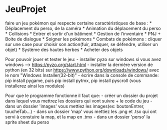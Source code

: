 # JeuProjet
faire un jeu pokémon qui respecte certaine caractéristiques de base :
          * Déplacement du perso, de la caméra <fait>
          * Animation du déplacement du perso <fait>
          * Collisions <fait>
          * Entrer et sortir d'un bâtiment <fait>
          * Gestion de l'inventaire 
          * PNJ + Boite de dialogue
          * Soigner les pokémons
          * Combats de pokémons : cliquer sur une case pour choisir son action(fuir, attaquer, se défendre, utiliser un objet)
          * Système des hautes herbes
          * Acheter des objets
          

Pour pouvoir jouer et tester le jeu: - installer pyzo sur windows si vous avez windows --> https://pyzo.org/start.html
                                     - installer la dernière version de python (en 32 bits) sur https://www.python.org/downloads/windows/ avec le nom "Windows Installer(32-bit)"
                                     - écrire dans la console de commande: pip install pygame, puis pip install pytmx, pip install pyscroll (vous installerez ainsi les modules)


Pour que le programme fonctionne il faut que: - créer un dossier du projet dans lequel vous mettrez les dossiers qui vont suivre + le code du jeu
                                              - dans un dossier 'images' vous mettiez les images(ex: boutonEntrer, toucheTab...)
                                              - dans un dossier 'map' vous mettiez les .png et .tsx qui ont servi à constuire la map, et la map en .tmx
                                              - dans un dossier 'perso' la sprite sheet du perso
                                              
                                              
                                              
                                              
                                              

                                              
